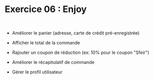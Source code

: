 # Exercice 06 : Enjoy
<br/>

 * Améliorer le panier (adresse, carte de crédit pré-enregistrée)

 * Afficher le total de la commande

 * Rajouter un coupon de réduction (ex: 10% pour le coupon "Sfeir")

 * Améliorer le récapitulatif de commande

 * Gérer le profil utilisateur